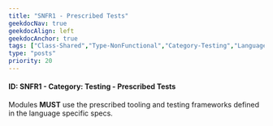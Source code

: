 ```yaml
---
title: "SNFR1 - Prescribed Tests"
geekdocNav: true
geekdocAlign: left
geekdocAnchor: true
tags: ["Class-Shared","Type-NonFunctional","Category-Testing","Language-Shared","Enforcement-MUST","Persona-Owner","Lifecycle-Initial"]
type: "posts"
priority: 20
---
```


#### ID: SNFR1 - Category: Testing - Prescribed Tests

Modules **MUST** use the prescribed tooling and testing frameworks defined in the language specific specs.
